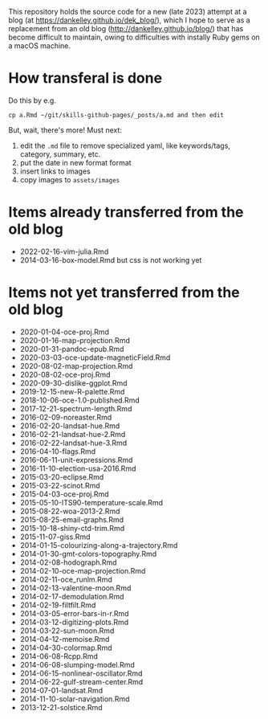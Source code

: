 This repository holds the source code for a new (late 2023) attempt at a blog
(at https://dankelley.github.io/dek_blog/), which I hope to serve as a
replacement from an old blog (http://dankelley.github.io/blog/) that has become
difficult to maintain, owing to difficulties with instally Ruby gems on a macOS
machine.

# How transferal is done

Do this by e.g.
```
cp a.Rmd ~/git/skills-github-pages/_posts/a.md and then edit
```
But, wait, there's more!  Must next:
1. edit the `.md` file to remove specialized yaml, like keywords/tags, category, summary, etc.
2. put the date in new format format
3. insert links to images
4. copy images to `assets/images`

# Items already transferred from the old blog

* 2022-02-16-vim-julia.Rmd
* 2014-03-16-box-model.Rmd but css is not working yet

# Items not yet transferred from the old blog

* 2020-01-04-oce-proj.Rmd
* 2020-01-16-map-projection.Rmd
* 2020-01-31-pandoc-epub.Rmd
* 2020-03-03-oce-update-magneticField.Rmd
* 2020-08-02-map-projection.Rmd
* 2020-08-02-oce-proj.Rmd
* 2020-09-30-dislike-ggplot.Rmd
* 2019-12-15-new-R-palette.Rmd
* 2018-10-06-oce-1.0-published.Rmd
* 2017-12-21-spectrum-length.Rmd
* 2016-02-09-noreaster.Rmd
* 2016-02-20-landsat-hue.Rmd
* 2016-02-21-landsat-hue-2.Rmd
* 2016-02-22-landsat-hue-3.Rmd
* 2016-04-10-flags.Rmd
* 2016-06-11-unit-expressions.Rmd
* 2016-11-10-election-usa-2016.Rmd
* 2015-03-20-eclipse.Rmd
* 2015-03-22-scinot.Rmd
* 2015-04-03-oce-proj.Rmd
* 2015-05-10-ITS90-temperature-scale.Rmd
* 2015-08-22-woa-2013-2.Rmd
* 2015-08-25-email-graphs.Rmd
* 2015-10-18-shiny-ctd-trim.Rmd
* 2015-11-07-giss.Rmd
* 2014-01-15-colourizing-along-a-trajectory.Rmd
* 2014-01-30-gmt-colors-topography.Rmd
* 2014-02-08-hodograph.Rmd
* 2014-02-10-oce-map-projection.Rmd
* 2014-02-11-oce_runlm.Rmd
* 2014-02-13-valentine-moon.Rmd
* 2014-02-17-demodulation.Rmd
* 2014-02-19-filtfilt.Rmd
* 2014-03-05-error-bars-in-r.Rmd
* 2014-03-12-digitizing-plots.Rmd
* 2014-03-22-sun-moon.Rmd
* 2014-04-12-memoise.Rmd
* 2014-04-30-colormap.Rmd
* 2014-06-08-Rcpp.Rmd
* 2014-06-08-slumping-model.Rmd
* 2014-06-15-nonlinear-oscillator.Rmd
* 2014-06-22-gulf-stream-center.Rmd
* 2014-07-01-landsat.Rmd
* 2014-11-10-solar-navigation.Rmd
* 2013-12-21-solstice.Rmd

